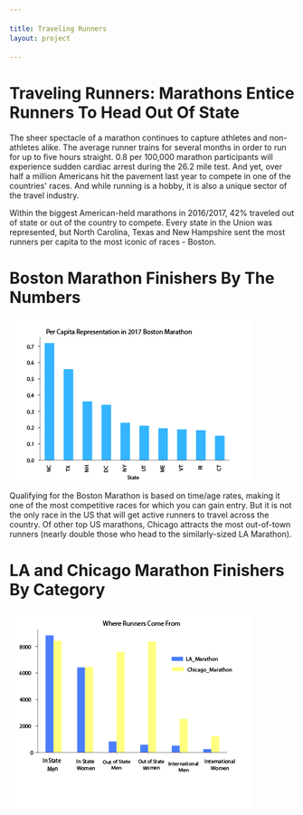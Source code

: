 ```yaml
---

title: Traveling Runners
layout: project

---
```


# Traveling Runners: Marathons Entice Runners To Head Out Of State

The sheer spectacle of a marathon continues to capture athletes and non-athletes alike. The average runner trains for several months in order to run for up to five hours straight. 0.8 per 100,000 marathon participants will experience sudden cardiac arrest during the 26.2 mile test. And yet, over half a million Americans hit the pavement last year to compete in one of the countries' races. And while running is a hobby, it is also a unique sector of the travel industry. 

Within the biggest American-held marathons in 2016/2017, 42% traveled out of state or out of the country to compete. Every state in the Union was represented, but North Carolina, Texas and New Hampshire sent the most runners per capita to the most iconic of races - Boston.  

# Boston Marathon Finishers By The Numbers 

![](Lede_Image_Boston2.png)

Qualifying for the Boston Marathon is based on time/age rates, making it one of the most competitive races for which you can gain entry. But it is not the only race in the US that will get active runners to travel across the country. Of other top US marathons, Chicago attracts the most out-of-town runners (nearly double those who head to the similarly-sized LA Marathon).

# LA and Chicago Marathon Finishers By Category 
![](Compare.png)


